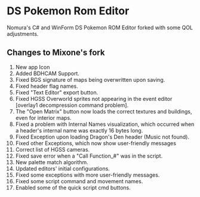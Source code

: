 # DS Pokemon Rom Editor

Nomura's C# and WinForm DS Pokemon ROM Editor forked with some QOL adjustments.

## Changes to Mixone's fork

1. New app Icon
2. Added BDHCAM Support.
3. Fixed BGS signature of maps being overwritten upon saving.
4. Fixed header flag names.
5. Fixed "Text Editor" export button.
6. Fixed HGSS Overworld sprites not appearing in the event editor [overlay1 decompression command problem].
7. The "Open Matrix" button now loads the correct textures and buildings, even for interior maps.
8. Fixed a problem with Internal Names visualization, which occurred when a header's internal name was exactly 16 bytes long.
9. Fixed Exception upon loading Dragon's Den header (Music not found).
10. Fixed other Exceptions, which now show user-friendly messages
11. Correct list of HGSS cameras.
12. Fixed save error when a "Call Function_#" was in the script.
13. New palette match algorithm.
14. Updated editors' initial configurations.
15. Fixed some exceptions with more user-friendly messages.
16. Fixed some script command and movement names.
17. Enabled some of the quick script cmd buttons.
